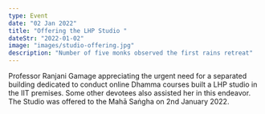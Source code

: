 ```yaml
---
type: Event
date: "02 Jan 2022"
title: "Offering the LHP Studio "
dateStr: "2022-01-02"
image: "images/studio-offering.jpg"
description: "Number of five monks observed the first rains retreat"
---
```


Professor Ranjani Gamage appreciating the urgent need for a separated building dedicated to conduct online Dhamma courses built a LHP studio in the IIT premises. Some other devotees also assisted her in this endeavor. The Studio was offered to the Mahā Saṅgha on 2nd January 2022. 
